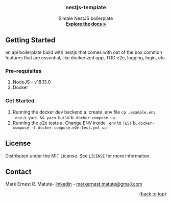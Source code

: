 <a name="readme-top"></a>

<!-- PROJECT LOGO -->
<br />
<div align="center">
<h3 align="center">nestjs-template</h3>
  <p align="center">
    Simple NestJS boilerplate
    <br />
    <a href="https://github.com/SimpleIdeaLabs/nestjs-starter-template"><strong>Explore the docs »</strong></a>
    <br />
  </p>
</div>

<!-- GETTING STARTED -->
## Getting Started

an api boilerplate build with nestjs that comes with out of the box common features that are essential, like dockerized app, TDD e2e, logging, login, etc.

### Pre-requisites
1. NodeJS - v18.13.0
2. Docker

### Get Started

  1. Running the docker dev backend
    a. create .env file `cp .example.env .env`
    a. `yarn && yarn build`
    b. `docker-compose up`
  2. Running the e2e tests
    a. Change ENV inside `.env` to `TEST`
    b. `docker-compose -f docker-compose.e2e-test.yml up`

<!-- LICENSE -->
## License

Distributed under the MIT License. See `LICENSE` for more information.

<!-- CONTACT -->
## Contact

Mark Ernest R. Matute- [linkedin](https://www.linkedin.com/in/mark-matute/) - markernest.matute@gmail.com

<p align="right">(<a href="#readme-top">back to top</a>)</p>
